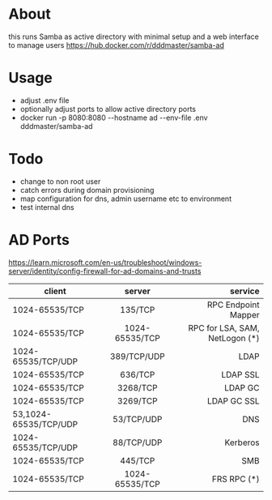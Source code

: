 # About
this runs Samba as active directory with minimal setup and a web interface to manage users
https://hub.docker.com/r/dddmaster/samba-ad

# Usage
- adjust .env file
- optionally adjust ports to allow active directory ports
- docker run -p 8080:8080 --hostname ad --env-file .env dddmaster/samba-ad

# Todo
- change to non root user
- catch errors during domain provisioning
- map configuration for dns, admin username etc to environment
- test internal dns

# AD Ports
https://learn.microsoft.com/en-us/troubleshoot/windows-server/identity/config-firewall-for-ad-domains-and-trusts

| client | server | service | 
| ------------- |:-------------:| -----:|
| 1024-65535/TCP | 135/TCP | RPC Endpoint Mapper |
| 1024-65535/TCP | 1024-65535/TCP | RPC for LSA, SAM, NetLogon (*)
| 1024-65535/TCP/UDP | 389/TCP/UDP | LDAP
| 1024-65535/TCP | 636/TCP | LDAP SSL
| 1024-65535/TCP | 3268/TCP | LDAP GC
| 1024-65535/TCP | 3269/TCP | LDAP GC SSL
| 53,1024-65535/TCP/UDP | 53/TCP/UDP | DNS
| 1024-65535/TCP/UDP | 88/TCP/UDP | Kerberos
| 1024-65535/TCP | 445/TCP | SMB
| 1024-65535/TCP | 1024-65535/TCP | FRS RPC (*)
